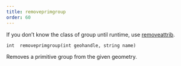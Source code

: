 ```yaml
---
title: removeprimgroup
order: 60
---
```

If you don’t know the class of group until runtime, use [removeattrib](/en/houdini-vex/geometry/removeattrib "Removes an attribute or group from the geometry.").

`int  removeprimgroup(int geohandle, string name)`

Removes a primitive group from the given geometry.
